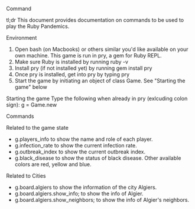 Command

tl;dr
This document provides documentation on commands to be used to play the Ruby Pandemics.

Environment
1. Open bash (on Macbooks) or others similar you'd like available on your own machine. This game is run in pry, a gem for Ruby REPL.
2. Make sure Ruby is installed by running ruby -v
3. Install pry (if not installed yet) by running gem install pry
4. Once pry is installed, get into pry by typing pry
5. Start the game by initiating an object of class Game. See "Starting the game" below

Starting the game
Type the following when already in pry (exlcuding colon sign):
g = Game.new

Commands

Related to the game state

- g.players_info to show the name and role of each player.
- g.infection_rate to show the current infection rate.
- g.outbreak_index to show the current outbreak index.
- g.black_disease to show the status of black disease. Other available colors are red, yellow and blue.

Related to Cities

- g.board.algiers to show the information of the city Algiers.
- g.board.algiers.show_info; to show the info of Algier.
- g.board.algiers.show_neighbors; to show the info of Algier's neighbors.
